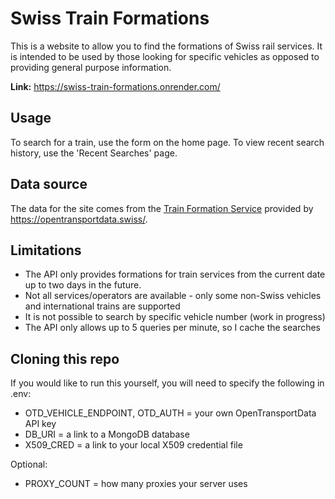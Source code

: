# Swiss Train Formations

This is a website to allow you to find the formations of Swiss rail services. It is intended to be used by those looking for specific vehicles as opposed to providing general purpose information.

**Link:** https://swiss-train-formations.onrender.com/

## Usage

To search for a train, use the form on the home page. To view recent search history, use the 'Recent Searches' page.

## Data source

The data for the site comes from the [Train Formation Service](https://data.opentransportdata.swiss/dataset/formations) provided by https://opentransportdata.swiss/.

## Limitations

- The API only provides formations for train services from the current date up to two days in the future.
- Not all services/operators are available - only some non-Swiss vehicles and international trains are supported
- It is not possible to search by specific vehicle number (work in progress)
- The API only allows up to 5 queries per minute, so I cache the searches

## Cloning this repo

If you would like to run this yourself, you will need to specify the following in .env:

- OTD_VEHICLE_ENDPOINT, OTD_AUTH = your own OpenTransportData API key
- DB_URI = a link to a MongoDB database
- X509_CRED = a link to your local X509 credential file

Optional:

- PROXY_COUNT = how many proxies your server uses
